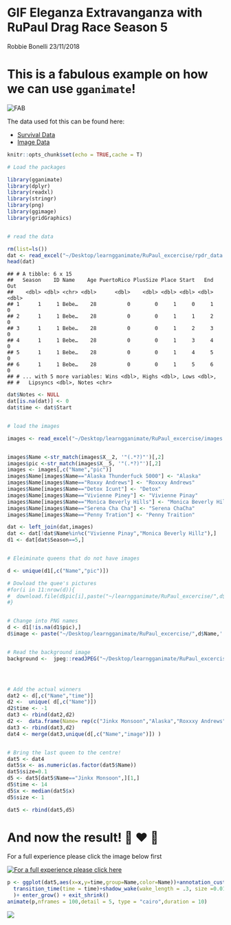 GIF Eleganza Extravanganza with RuPaul Drag Race Season 5
================
Robbie Bonelli
23/11/2018

This is a fabulous example on how we can use `gganimate`!
=========================================================

![FAB](https://pixel.nymag.com/imgs/daily/vulture/2017/08/22/22-rupaul-history-1.w700.h700.jpg)

The data used fot this can be found here:

-   [Survival Data](http://badhessian.org/2013/03/lipsyncing-for-your-life-a-survival-analysis-of-rupauls-drag-race/)
-   [Image Data](https://drag-race-api.readme.io/docs)

``` r
knitr::opts_chunk$set(echo = TRUE,cache = T)

# Load the packages

library(gganimate)
library(dplyr)
library(readxl)
library(stringr)
library(png)
library(ggimage)
library(gridGraphics)


# read the data

rm(list=ls())
dat <- read_excel("~/Desktop/learngganimate/RuPaul_excercise/rpdr_data.xlsx")
head(dat)
```

    ## # A tibble: 6 x 15
    ##   Season    ID Name    Age PuertoRico PlusSize Place Start   End   Out
    ##    <dbl> <dbl> <chr> <dbl>      <dbl>    <dbl> <dbl> <dbl> <dbl> <dbl>
    ## 1      1     1 Bebe…    28          0        0     1     0     1     0
    ## 2      1     1 Bebe…    28          0        0     1     1     2     0
    ## 3      1     1 Bebe…    28          0        0     1     2     3     0
    ## 4      1     1 Bebe…    28          0        0     1     3     4     0
    ## 5      1     1 Bebe…    28          0        0     1     4     5     0
    ## 6      1     1 Bebe…    28          0        0     1     5     6     0
    ## # ... with 5 more variables: Wins <dbl>, Highs <dbl>, Lows <dbl>,
    ## #   Lipsyncs <dbl>, Notes <chr>

``` r
dat$Notes <- NULL
dat[is.na(dat)] <- 0
dat$time <- dat$Start


# load the images

images <- read_excel("~/Desktop/learngganimate/RuPaul_excercise/images.xlsx", col_names = FALSE)


images$Name <-str_match(images$X__2, '"(.*?)"')[,2]
images$pic <-str_match(images$X__5, '"(.*?)"')[,2]
images <- images[,c("Name","pic")]
images$Name[images$Name=="Alaska Thunderfuck 5000"] <- "Alaska"
images$Name[images$Name=="Roxxy Andrews"] <- "Roxxxy Andrews"
images$Name[images$Name=="Detox Icunt"] <- "Detox"
images$Name[images$Name=="Vivienne Piney"] <- "Vivienne Pinay"
images$Name[images$Name=="Monica Beverly Hills"] <- "Monica Beverly Hillz"
images$Name[images$Name=="Serena Cha Cha"] <- "Serena ChaCha"
images$Name[images$Name=="Penny Tration"] <- "Penny Traition"

dat <- left_join(dat,images)
dat <- dat[!dat$Name%in%c("Vivienne Pinay","Monica Beverly Hillz"),]
d1 <- dat[dat$Season==5,]


# Eleiminate queens that do not have images

d <- unique(d1[,c("Name","pic")])

# Dowload the quee's pictures
#for(i in 11:nrow(d)){
#  download.file(d$pic[i],paste("~/learngganimate/RuPaul_excercise/",d$Name[i],'.jpg',sep = ""), mode = 'wb')
#}


# Change into PNG names
d <- d1[!is.na(d1$pic),]
d$image <- paste("~/Desktop/learngganimate/RuPaul_excercise/",d$Name,'.png',sep = "")


# Read the background image
background <-  jpeg::readJPEG("~/Desktop/learngganimate/RuPaul_excercise/background.jpg")




# Add the actual winners
dat2 <- d[,c("Name","time")]
d2 <-  unique( d[,c("Name")])
d2$time <- -1
dat3 <- rbind(dat2,d2)
d2 <-  data.frame(Name= rep(c("Jinkx Monsoon","Alaska","Roxxxy Andrews"),c(3,2,1)),time=c(13,12,11,12,11,11)  )
dat3 <- rbind(dat3,d2)
dat4 <- merge(dat3,unique(d[,c("Name","image")]) ) 


# Bring the last queen to the centre!
dat5 <- dat4
dat5$x <- as.numeric(as.factor(dat5$Name))
dat5$size=0.1
d5 <- dat5[dat5$Name=="Jinkx Monsoon",][1,]
d5$time <- 14
d5$x <- median(dat5$x)
d5$size <- 1

dat5 <- rbind(dat5,d5)
```

And now the result! 💇 ❤️ 💅
==========================

For a full experience please click the image below first

[![For a full experience please click here](http://img.youtube.com/vi/B4vsWgECZ6s/0.jpg)](http://www.youtube.com/watch?v=B4vsWgECZ6s)

``` r
p <- ggplot(dat5,aes(x=x,y=time,group=Name,color=Name))+annotation_custom(rasterGrob(background,  width = unit(1,"npc"), height = unit(1,"npc")), -Inf, Inf, -Inf, Inf)+ geom_image(aes(image=image,size=size))+scale_size_continuous(range = c(0.1,2))+guides(color=F,size=F)+theme_void()+
  transition_time(time = time)+shadow_wake(wake_length = .3, size =0.01, colour = "white",falloff = "quintic-in"
  )+ enter_grow() + exit_shrink()
animate(p,nframes = 100,detail = 5, type = "cairo",duration = 10)
```

![](making_gganimate_fab_files/figure-markdown_github/rupaulgif-1.gif)
